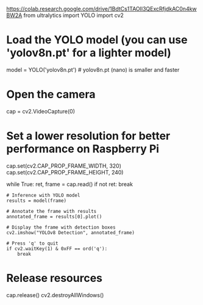 https://colab.research.google.com/drive/1BdtCs1TAOIl3QExcRfjdkAC0n4kwBW2A
from ultralytics import YOLO
import cv2

# Load the YOLO model (you can use 'yolov8n.pt' for a lighter model)
model = YOLO('yolov8n.pt')  # yolov8n.pt (nano) is smaller and faster

# Open the camera
cap = cv2.VideoCapture(0)

# Set a lower resolution for better performance on Raspberry Pi
cap.set(cv2.CAP_PROP_FRAME_WIDTH, 320)
cap.set(cv2.CAP_PROP_FRAME_HEIGHT, 240)

while True:
    ret, frame = cap.read()
    if not ret:
        break

    # Inference with YOLO model
    results = model(frame)

    # Annotate the frame with results
    annotated_frame = results[0].plot()

    # Display the frame with detection boxes
    cv2.imshow("YOLOv8 Detection", annotated_frame)

    # Press 'q' to quit
    if cv2.waitKey(1) & 0xFF == ord('q'):
        break

# Release resources
cap.release()
cv2.destroyAllWindows()
